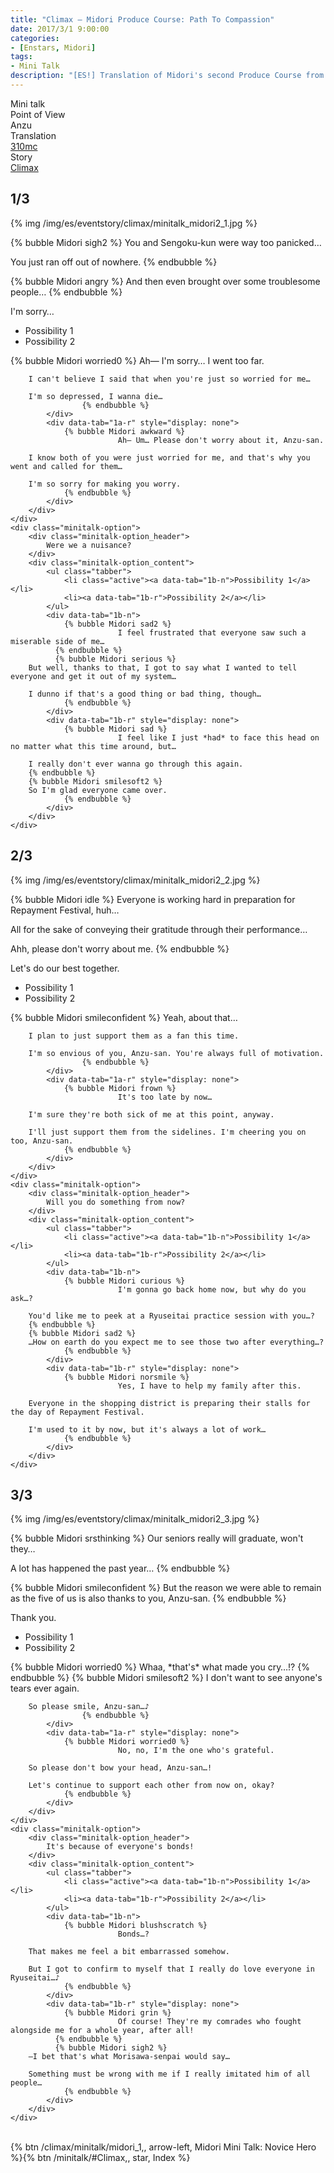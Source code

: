 ```yaml
---
title: "Climax – Midori Produce Course: Path To Compassion"
date: 2017/3/1 9:00:00
categories:
- [Enstars, Midori]
tags:
- Mini Talk
description: "[ES!] Translation of Midori's second Produce Course from Climax. From Anzu's POV."
---
```

<div class="three-wrapper" style="--storyColor:#965e7d;--storyColor-rgb:150,94,125;--storyColor-h:326.8;--storyColor-s: 23%;--storyColor-l:47.8%;">
    <div class="info-area">
        <div class="info">
            <div class="info-item characters">
          <div class="label">
              Mini talk
          </div>
          <div class="value">
								<a href="/categories/Enstars/Midori" character="Midori"></a>
          </div>
            </div>
            <div class="info-item one">
          <div class="label">
              Point of View
          </div>
          <div class="value">
              Anzu
          </div>
            </div>
            <div class="info-item two">
          <div class="label">
              Translation
          </div>
          <div class="value">
              <a href="/about">310mc</a>
          </div>
            </div>
            <div class="info-item three">
          <div class="label">
             Story
          </div>
          <div class="value">
              <a href="/climax">Climax</a>
          </div>
            </div>
        </div>
    </div>
</div>

<!-- more -->


## <div mt="rare"></div> 1/3

{% img /img/es/eventstory/climax/minitalk_midori2_1.jpg %}

{% bubble Midori sigh2 %}
You and Sengoku-kun were way too panicked…

You just ran off out of nowhere.
{% endbubble %}

{% bubble Midori angry %}
And then even brought over some troublesome people…
{% endbubble %}

<div class="minitalk" character="Anzu">
    <div class="minitalk-option">
        <div class="minitalk-option_header">
            I'm sorry…
        </div>
        <div class="minitalk-option_content">
			<ul class="tabber">
				<li class="active"><a data-tab="1a-n">Possibility 1</a></li>
				<li><a data-tab="1a-r">Possibility 2</a></li>
			</ul>
			<div data-tab="1a-n">
            	{% bubble Midori worried0 %}
							Ah— I'm sorry… I went too far.

        I can't believe I said that when you're just so worried for me…

        I'm so depressed, I wanna die…
					{% endbubble %}
			</div>
			<div data-tab="1a-r" style="display: none">
            	{% bubble Midori awkward %}
							Ah— Um… Please don't worry about it, Anzu-san.

        I know both of you were just worried for me, and that's why you went and called for them…

        I'm so sorry for making you worry.
				{% endbubble %}
			</div>
        </div>
    </div>
	<div class="minitalk-option">
        <div class="minitalk-option_header">
            Were we a nuisance?
        </div>
        <div class="minitalk-option_content">
			<ul class="tabber">
				<li class="active"><a data-tab="1b-n">Possibility 1</a></li>
				<li><a data-tab="1b-r">Possibility 2</a></li>
			</ul>
			<div data-tab="1b-n">
            	{% bubble Midori sad2 %}
							I feel frustrated that everyone saw such a miserable side of me…
              {% endbubble %}
              {% bubble Midori serious %}
        But well, thanks to that, I got to say what I wanted to tell everyone and get it out of my system…

        I dunno if that's a good thing or bad thing, though…
				{% endbubble %}
			</div>
			<div data-tab="1b-r" style="display: none">
            	{% bubble Midori sad %}
							I feel like I just *had* to face this head on no matter what this time around, but…

        I really don't ever wanna go through this again.
        {% endbubble %}
        {% bubble Midori smilesoft2 %}
        So I'm glad everyone came over.
				{% endbubble %}
			</div>
        </div>
    </div>
</div>

## <div mt="rare"></div> 2/3

{% img /img/es/eventstory/climax/minitalk_midori2_2.jpg %}

{% bubble Midori idle %}
Everyone is working hard in preparation for Repayment Festival, huh…

All for the sake of conveying their gratitude through their performance…

Ahh, please don't worry about me.
{% endbubble %}

<div class="minitalk" character="Anzu">
    <div class="minitalk-option">
        <div class="minitalk-option_header">
            Let's do our best together.
        </div>
        <div class="minitalk-option_content">
			<ul class="tabber">
				<li class="active"><a data-tab="1a-n">Possibility 1</a></li>
				<li><a data-tab="1a-r">Possibility 2</a></li>
			</ul>
			<div data-tab="1a-n">
            	{% bubble Midori smileconfident %}
							Yeah, about that…

        I plan to just support them as a fan this time.

        I'm so envious of you, Anzu-san. You're always full of motivation.
					{% endbubble %}
			</div>
			<div data-tab="1a-r" style="display: none">
            	{% bubble Midori frown %}
							It's too late by now…

        I'm sure they're both sick of me at this point, anyway.

        I'll just support them from the sidelines. I'm cheering you on too, Anzu-san.
				{% endbubble %}
			</div>
        </div>
    </div>
	<div class="minitalk-option">
        <div class="minitalk-option_header">
            Will you do something from now?
        </div>
        <div class="minitalk-option_content">
			<ul class="tabber">
				<li class="active"><a data-tab="1b-n">Possibility 1</a></li>
				<li><a data-tab="1b-r">Possibility 2</a></li>
			</ul>
			<div data-tab="1b-n">
            	{% bubble Midori curious %}
							I'm gonna go back home now, but why do you ask…?

        You'd like me to peek at a Ryuseitai practice session with you…?
        {% endbubble %}
        {% bubble Midori sad2 %}
        …How on earth do you expect me to see those two after everything…?
				{% endbubble %}
			</div>
			<div data-tab="1b-r" style="display: none">
            	{% bubble Midori norsmile %}
							Yes, I have to help my family after this.

        Everyone in the shopping district is preparing their stalls for the day of Repayment Festival.

        I'm used to it by now, but it's always a lot of work…
				{% endbubble %}
			</div>
        </div>
    </div>
</div>

## <div mt="rare"></div> 3/3

{% img /img/es/eventstory/climax/minitalk_midori2_3.jpg %}

{% bubble Midori srsthinking %}
Our seniors really will graduate, won't they…

A lot has happened the past year…
{% endbubble %}

{% bubble Midori smileconfident %}
But the reason we were able to remain as the five of us is also thanks to you, Anzu-san.
{% endbubble %}

<div class="minitalk" character="Anzu">
    <div class="minitalk-option">
        <div class="minitalk-option_header">
            Thank you.
        </div>
        <div class="minitalk-option_content">
			<ul class="tabber">
				<li class="active"><a data-tab="1a-n">Possibility 1</a></li>
				<li><a data-tab="1a-r">Possibility 2</a></li>
			</ul>
			<div data-tab="1a-n">
            	{% bubble Midori worried0 %}
							Whaa, *that's* what made you cry…!?
              {% endbubble %}
              {% bubble Midori smilesoft2 %}
        I don't want to see anyone's tears ever again.

        So please smile, Anzu-san…♪
					{% endbubble %}
			</div>
			<div data-tab="1a-r" style="display: none">
            	{% bubble Midori worried0 %}
							No, no, I'm the one who's grateful.

        So please don't bow your head, Anzu-san…!

        Let's continue to support each other from now on, okay?
				{% endbubble %}
			</div>
        </div>
    </div>
	<div class="minitalk-option">
        <div class="minitalk-option_header">
            It's because of everyone's bonds!
        </div>
        <div class="minitalk-option_content">
			<ul class="tabber">
				<li class="active"><a data-tab="1b-n">Possibility 1</a></li>
				<li><a data-tab="1b-r">Possibility 2</a></li>
			</ul>
			<div data-tab="1b-n">
            	{% bubble Midori blushscratch %}
							Bonds…?

        That makes me feel a bit embarrassed somehow.

        But I got to confirm to myself that I really do love everyone in Ryuseitai…♪
				{% endbubble %}
			</div>
			<div data-tab="1b-r" style="display: none">
            	{% bubble Midori grin %}
							Of course! They're my comrades who fought alongside me for a whole year, after all!
              {% endbubble %}
              {% bubble Midori sigh2 %}
        —I bet that's what Morisawa-senpai would say…

        Something must be wrong with me if I really imitated him of all people…
				{% endbubble %}
			</div>
        </div>
    </div>
</div>
<br>
<div toc>{% btn /climax/minitalk/midori_1,, arrow-left, Midori Mini Talk: Novice Hero %}{% btn /minitalk/#Climax,, star, Index %}</div>
